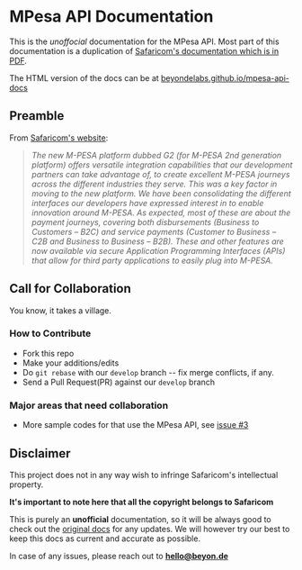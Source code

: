 # MPesa API Documentation

This is the _unoffocial_ documentation for the MPesa API. Most part of this documentation is a duplication of [Safaricom's documentation which is in PDF](http://www.safaricom.co.ke/images/Downloads/Resources_Downloads/M-PESA_API_Guide_download.zip).

The HTML version of the docs can be at [beyondelabs.github.io/mpesa-api-docs](http://beyondelabs.github.io/mpesa-api-docs/)

## Preamble

From [Safaricom's website](http://www.safaricom.co.ke/business/corporate/m-pesa-payments-services/m-pesa-api):
>  _The new M-PESA platform dubbed G2 (for M-PESA 2nd generation platform) offers versatile integration capabilities that our development partners can take advantage of, to create excellent M-PESA journeys across the different industries they serve. This was a key factor in moving to the new platform. We have been consolidating the different interfaces our developers have expressed interest in to enable innovation around M-PESA. As expected, most of these are about the payment journeys, covering both disbursements (Business to Customers – B2C) and service payments (Customer to Business – C2B and Business to Business – B2B). These and other features are now available via secure Application Programming Interfaces (APIs) that allow for third party applications to easily plug into M-PESA._

## Call for Collaboration

You know, it takes a village.

### How to Contribute
- Fork this repo
- Make your additions/edits
- Do `git rebase` with our `develop` branch -- fix merge conflicts, if any.
- Send a Pull Request(PR) against our `develop` branch

### Major areas that need collaboration

- More sample codes for that use the MPesa API, see [issue #3](https://github.com/BeyondeLabs/mpesa-api-docs/issues/3)


## Disclaimer
This project does not in any way wish to infringe Safaricom's intellectual property.

**It's important to note here that all the copyright belongs to Safaricom**

This is purely an **unofficial** documentation, so it will be always good to check out the [original docs](http://www.safaricom.co.ke/images/Downloads/Resources_Downloads/M-PESA_API_Guide_download.zip) for any updates. We will however try our best to keep this docs as current and accurate as possible.

In case of any issues, please reach out to **hello@beyon.de** 
